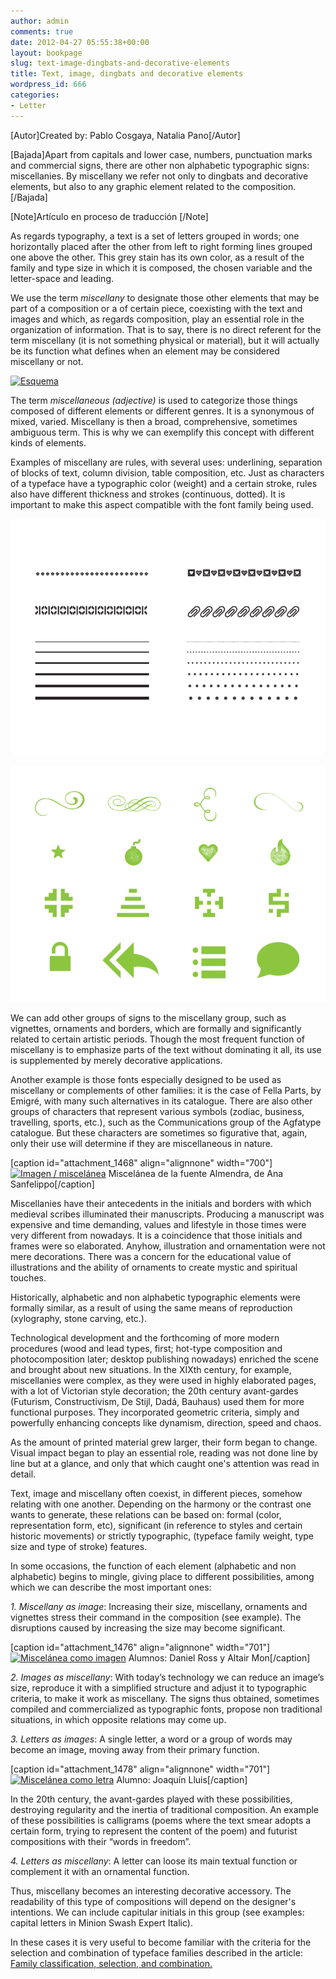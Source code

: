 ```yaml
---
author: admin
comments: true
date: 2012-04-27 05:55:38+00:00
layout: bookpage
slug: text-image-dingbats-and-decorative-elements
title: Text, image, dingbats and decorative elements
wordpress_id: 666
categories:
- Letter
---
```


[Autor]Created by: Pablo Cosgaya, Natalia Pano[/Autor]

[Bajada]Apart from capitals and lower case, numbers, punctuation marks and commercial signs, there are other non alphabetic typographic signs: miscellanies. By miscellany we refer not only to dingbats and decorative elements, but also to any graphic element related to the composition.[/Bajada]

[Note]Artículo en proceso de traducción [/Note]

As regards typography, a text is a set of letters grouped in words; one horizontally placed after the other from left to right forming lines grouped one above the other. This grey stain has its own color, as a result of the family and type size in which it is composed, the chosen variable and the letter-space and leading.

We use the term _miscellany_ to designate those other elements that may be part of a composition or a of certain piece, coexisting with the text and images and which, as regards composition, play an essential role in the organization of information. That is to say, there is no direct referent for the term miscellany (it is not something physical or material), but it will actually be its function what defines when an element may be considered miscellany or not.

[![Esquema](http://www.oert.org/wp-content/uploads/2012/09/T03B_01_esquema.jpg)](http://www.oert.org/wp-content/uploads/2012/09/T03B_01_esquema.jpg)

The term _miscellaneous (adjective)_ is used to categorize those things composed of different elements or different genres. It is a synonymous of mixed, varied. Miscellany is then a broad, comprehensive, sometimes ambiguous term. This is why we can exemplify this concept with different kinds of elements.

Examples of miscellany are rules, with several uses: underlining, separation of blocks of text, column division, table composition, etc. Just as characters of a typeface have a typographic color (weight) and a certain stroke, rules also have different thickness and strokes (continuous, dotted). It is important to make this aspect compatible with the font family being used.

![T03B_07_misc_021](/en-US/images/T03B_07_misc_021.jpg)

![T03B_01_misc1](/en-US/images/T03B_01_misc1.jpg)


We can add other groups of signs to the miscellany group, such as vignettes, ornaments and borders, which are formally and significantly related to certain artistic periods. Though the most frequent function of miscellany is to emphasize parts of the text without dominating it all, its use is supplemented by merely decorative applications.

Another example is those fonts especially designed to be used as miscellany or complements of other families: it is the case of Fella Parts, by Emigré, with many such alternatives in its catalogue. There are also other groups of characters that represent various symbols (zodiac, business, travelling, sports, etc.), such as the Communications group of the Agfatype catalogue. But these characters are sometimes so figurative that, again, only their use will determine if they are miscellaneous in nature.

[caption id="attachment_1468" align="alignnone" width="700"][![Imagen / miscelánea](http://www.oert.org/wp-content/uploads/2012/09/T03B_02_misc_imag.jpg)](http://www.oert.org/wp-content/uploads/2012/09/T03B_02_misc_imag.jpg) Miscelánea de la fuente Almendra, de Ana Sanfelippo[/caption]

Miscellanies have their antecedents in the initials and borders with which medieval scribes illuminated their manuscripts. Producing a manuscript was expensive and time demanding, values and lifestyle in those times were very different from nowadays. It is a coincidence that those initials and frames were so elaborated. Anyhow, illustration and ornamentation were not mere decorations. There was a concern for the educational value of illustrations and the ability of ornaments to create mystic and spiritual touches.

Historically, alphabetic and non alphabetic typographic elements were formally similar, as a result of using the same means of reproduction (xylography, stone carving, etc.).

Technological development and the forthcoming of more modern procedures (wood and lead types, first; hot-type composition and photocomposition later; desktop publishing nowadays) enriched the scene and brought about new situations. In the XIXth century, for example, miscellanies were complex, as they were used in highly elaborated pages, with a lot of Victorian style decoration; the 20th century avant-gardes (Futurism, Constructivism, De Stijl, Dadá, Bauhaus) used them for more functional purposes. They incorporated geometric criteria, simply and powerfully enhancing concepts like dynamism, direction, speed and chaos.

As the amount of printed material grew larger, their form began to change. Visual impact began to play an essential role, reading was not done line by line but at a glance, and only that which caught one's attention was read in detail.

Text, image and miscellany often coexist, in different pieces, somehow relating with one another. Depending on the harmony or the contrast one wants to generate, these relations can be based on: formal (color, representation form, etc), significant (in reference to styles and certain historic movements) or strictly typographic, (typeface family weight, type size and type of stroke) features.

In some occasions, the function of each element (alphabetic and non alphabetic) begins to mingle, giving place to different possibilities, among which we can describe the most important ones:

_1. Miscellany as image_: Increasing their size, miscellany, ornaments and vignettes stress their command in the composition (see example). The disruptions caused by increasing the size may become significant.

[caption id="attachment_1476" align="alignnone" width="701"][![Miscelánea como imagen](http://www.oert.org/wp-content/uploads/2012/09/T03B_05_miscimg_Ross-Mon.jpg)](http://www.oert.org/wp-content/uploads/2012/09/T03B_05_miscimg_Ross-Mon.jpg) Alumnos: Daniel Ross y Altair Mon[/caption]

_2. Images as miscellany_: With today’s technology we can reduce an image’s size, reproduce it with a simplified structure and adjust it to typographic criteria, to make it work as miscellany. The signs thus obtained, sometimes compiled and commercialized as typographic fonts, propose non traditional situations, in which opposite relations may come up.

_3. Letters as images_: A single letter, a word or a group of words may become an image, moving away from their primary function.

[caption id="attachment_1478" align="alignnone" width="701"][![Miscelánea como letra](http://www.oert.org/wp-content/uploads/2012/09/T03B_04_letramisc_Lluis.jpg)](http://www.oert.org/wp-content/uploads/2012/09/T03B_04_letramisc_Lluis.jpg) Alumno: Joaquín Lluis[/caption]

In the 20th century, the avant-gardes played with these possibilities, destroying regularity and the inertia of traditional composition. An example of these possibilities is calligrams (poems where the text smear adopts a certain form, trying to represent the content of the poem) and futurist compositions with their “words in freedom”.

_4. Letters as miscellany_: A letter can loose its main textual function or complement it with an ornamental function.

Thus, miscellany becomes an interesting decorative accessory. The readability of this type of compositions will depend on the designer's intentions. We can include capitular initials in this group (see examples: capital letters in Minion Swash Expert Italic). 

In these cases it is very useful to become familiar with the criteria for the selection and combination of typeface families described in the article: [Family classification, selection, and combination.](/?p=668)
